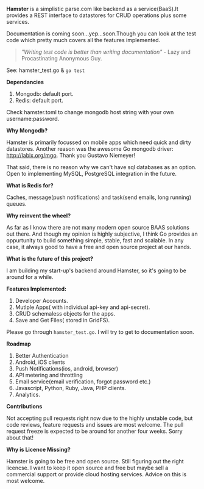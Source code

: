 **Hamster** is a simplistic parse.com like backend as a service(BaaS).It provides a REST interface to datastores for CRUD operations plus some services.

Documentation is coming soon...yep...soon.Though you can look at the test code which pretty much covers all the features implemented.

>*"Writing test code is better than writing documentation"* - Lazy and Procastinating Anonymous Guy.

See: hamster_test.go & `go test`

**Dependancies**

1. Mongodb: default port.
2. Redis: default port.

Check hamster.toml to change mongodb host string with your own username:password.


**Why Mongodb?**

Hamster is primarily focussed on mobile apps which need quick and dirty datastores. Another reason was the awesome Go mongodb driver:
http://labix.org/mgo. Thank you Gustavo Niemeyer!

That said, there is no reason why we can't have sql databases as an option. Open to implementing MySQL, PostgreSQL integration
in the future.


**What is Redis for?**

Caches, message(push notifications) and task(send emails, long running) queues.


**Why reinvent the wheel?**


As far as I know there are not many modern open source BAAS solutions out there. And though my opinion is highly subjective, I think
Go provides an oppurtunity to build something simple, stable, fast and scalable. In any case, it always good to have a free and open source
project at our hands.

**What is the future of this project?**


I am building my start-up's backend around Hamster, so it's going to be around for a while. 

**Features Implemented:**

1. Developer Accounts.
2. Mutlple Apps( with individual api-key and api-secret).
3. CRUD schemaless objects for the apps.
4. Save and Get Files( stored in GridFS).

Please go through `hamster_test.go`. I will try to get to documentation soon.

**Roadmap**

1. Better Authentication
2. Android, iOS clients
3. Push Notifications(ios, android, browser)
4. API metering and throttling
5. Email service(email verification, forgot password etc.)
6. Javascript, Python, Ruby, Java, PHP clients.
7. Analytics.


**Contributions**


Not accepting pull requests right now due to the highly unstable code, but code reviews, feature requests and issues are most welcome. The pull
request freeze is expected to be around for another four weeks. Sorry about that!

**Why is Licence Missing?**

Hamster is going to be free and open source. Still figuring out the right licencse. I want to keep it open source 
and free but maybe sell a commercial support or provide cloud hosting services. Advice on this is most welcome.
